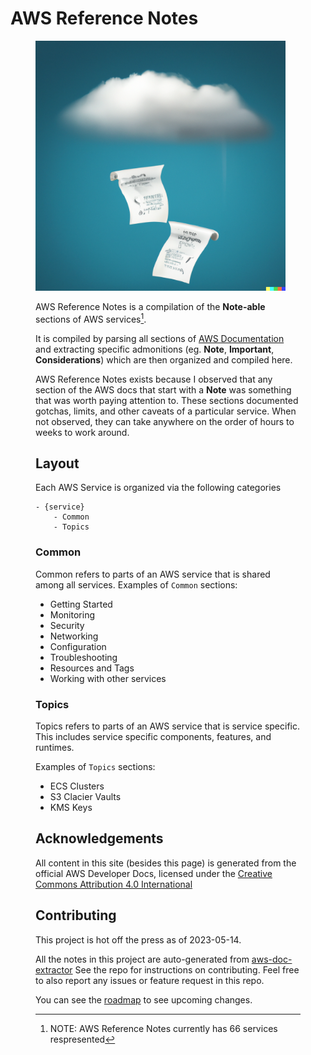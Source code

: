 # AWS Reference Notes

<figure><img src="assets/images/cloud-ref-notes.png" alt="Cloud Reference Notes", height="400px" </figure>

AWS Reference Notes is a compilation of the **Note-able** sections of AWS services[^1].

It is compiled by parsing all sections of [AWS Documentation](https://docs.aws.amazon.com/) and extracting specific admonitions (eg. **Note**, **Important**, **Considerations**) which are then organized and compiled here. 

AWS Reference Notes exists because I observed that any section of the AWS docs that start with a **Note** was something that was worth paying attention to. These sections documented gotchas, limits, and other caveats of a particular service. When not observed, they can take anywhere on the order of hours to weeks to work around. 

## Layout

Each AWS Service is organized via the following categories

```
- {service}
    - Common
    - Topics
```

### Common

Common refers to parts of an AWS service that is shared among all services. 
Examples of `Common` sections:

- Getting Started
- Monitoring
- Security
- Networking
- Configuration
- Troubleshooting
- Resources and Tags
- Working with other services

### Topics
Topics refers to parts of an AWS service that is service specific. This includes service specific components, features, and runtimes. 

Examples of `Topics` sections:
- ECS Clusters
- S3 Clacier Vaults
- KMS Keys

## Acknowledgements

All content in this site (besides this page) is generated from the official AWS Developer Docs, licensed under the [Creative Commons Attribution 4.0 International](https://github.com/open-guides/og-aws/blob/master/LICENSE.txt)

## Contributing

This project is hot off the press as of 2023-05-14. 

All the notes in this project are auto-generated from [aws-doc-extractor](https://github.com/kevinslin/aws-doc-extractor)
See the repo for instructions on contributing. Feel free to also report any issues or feature request in this repo.  

You can see the [roadmap](https://github.com/users/kevinslin/projects/3/views/1) to see upcoming changes. 

[^1]: NOTE: AWS Reference Notes currently has 66 services respresented